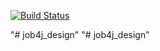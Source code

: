 [![Build Status](https://travis-ci.org/BBergsJ/job4j_design.svg?branch=master)](https://travis-ci.org/BBergsJ/job4j_design)

"# job4j_design" 
"# job4j_design" 
